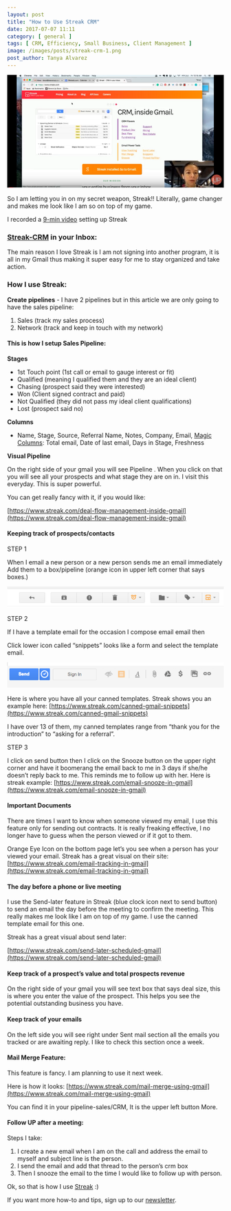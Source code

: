 ```yaml
---
layout: post
title: "How to Use Streak CRM"
date: 2017-07-07 11:11
category: [ general ]
tags: [ CRM, Efficiency, Small Business, Client Management ]
image: /images/posts/streak-crm-1.png
post_author: Tanya Alvarez
---
```


<img src="/images/posts/streak-crm-1.png" />

So I am letting you in on my secret weapon, Streak!! Literally, game changer and makes me look like I am so on top of my game.

I recorded a [9-min video](https://youtu.be/0k-8APxNG7w) setting up Streak

### [Streak-CRM](http://streak.grsm.io/TanyaAlvarez) in your Inbox:

The main reason I love Streak is I am not signing into another program, it is all in my Gmail thus making it super easy for me to stay organized and take action.

### How I use Streak:

__Create pipelines__ - I have 2 pipelines but in this article we are only going to have the sales pipeline:

1. Sales (track my sales process)
2. Network (track and keep in touch with my network)

#### This is how I setup Sales Pipeline:

__Stages__

* 1st Touch point (1st call or email to gauge interest or fit)
* Qualified (meaning I qualified them and they are an ideal client)
* Chasing (prospect said they were interested)
* Won (Client signed contract and paid)
* Not Qualified (they did not pass my ideal client qualifications)
* Lost (prospect said no)

__Columns__

* Name, Stage, Source, Referral Name, Notes, Company, Email, [Magic Columns](http://blog.streak.com/2015/06/new-system-columns-less-data-entry.html): Total email, Date of last email, Days in Stage, Freshness

__Visual Pipeline__

On the right side of your gmail you will see Pipeline . When you click on that you will see all your prospects and what stage they are on in. I visit this everyday. This is super powerful.

You can get really fancy with it, if you would like:

[https://www.streak.com/deal-flow-management-inside-gmail](https://www.streak.com/deal-flow-management-inside-gmail)

#### Keeping track of prospects/contacts

STEP 1

When I email a new person or a new person sends me an email immediately Add them to a box/pipeline (orange icon in upper left corner that says boxes.)

<img src="/images/posts/streak-crm-2.png" />

STEP 2

If I have a template email for the occasion I compose email email then

Click lower icon called “snippets” looks like a form and select the template email.

<img src="/images/posts/streak-crm-3.png" />

Here is where you have all your canned templates. Streak shows you an example here: [https://www.streak.com/canned-gmail-snippets](https://www.streak.com/canned-gmail-snippets)

I have over 13 of them, my canned templates range from “thank you for the introduction” to “asking for a referral”.

STEP 3

I click on send button then I click on the Snooze button on the upper right corner and have it boomerang the email back to me in 3 days if she/he doesn’t reply back to me. This reminds me to follow up with her. Here is streak example: [https://www.streak.com/email-snooze-in-gmail](https://www.streak.com/email-snooze-in-gmail)

#### Important Documents

There are times I want to know when someone viewed my email, I use this feature only for sending out contracts. It is really freaking effective, I no longer have to guess when the person viewed or if it got to them.

Orange Eye Icon on the bottom page let’s you see when a person has your viewed your email. Streak has a great visual on their site: [https://www.streak.com/email-tracking-in-gmail](https://www.streak.com/email-tracking-in-gmail)

#### The day before a phone or live meeting

I use the Send-later feature in Streak (blue clock icon next to send button) to send an email the day before the meeting to confirm the meeting. This really makes me look like I am on top of my game. I use the canned template email for this one.

Streak has a great visual about send later:

[https://www.streak.com/send-later-scheduled-gmail](https://www.streak.com/send-later-scheduled-gmail)

#### Keep track of a prospect’s value and total prospects revenue

On the right side of your gmail you will see text box that says deal size, this is where you enter the value of the prospect. This helps you see the potential outstanding business you have.

#### Keep track of your emails

On the left side you will see right under Sent mail section all the emails you tracked or are awaiting reply. I like to check this section once a week.

#### Mail Merge Feature:

This feature is fancy. I am planning to use it next week.

Here is how it looks: [https://www.streak.com/mail-merge-using-gmail](https://www.streak.com/mail-merge-using-gmail)

You can find it in your pipeline-sales/CRM, It is the upper left button More.

#### Follow UP after a meeting:

Steps I take:

1. I create a new email when I am on the call and address the email to myself and subject line is the person.
2. I send the email and add that thread to the person’s crm box
3. Then I snooze the email to the time I would like to follow up with person.

Ok, so that is how I use [Streak](http://streak.grsm.io/TanyaAlvarez) :)

If you want more how-to and tips, sign up to our [newsletter](http://ownersup.com/).